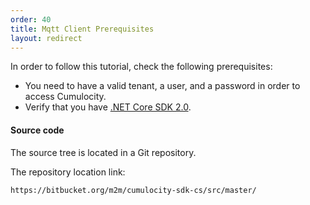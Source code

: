 ```yaml
---
order: 40
title: Mqtt Client Prerequisites 
layout: redirect
---
```


In order to follow this tutorial, check the following prerequisites:

* You need to have a valid tenant, a user, and a password in order to access Cumulocity.
* Verify that you have [.NET Core SDK 2.0](https://www.microsoft.com/net/download/windows).

#### Source code

The source tree is located in a Git repository. 

The repository location link:
 
~~~
https://bitbucket.org/m2m/cumulocity-sdk-cs/src/master/
~~~